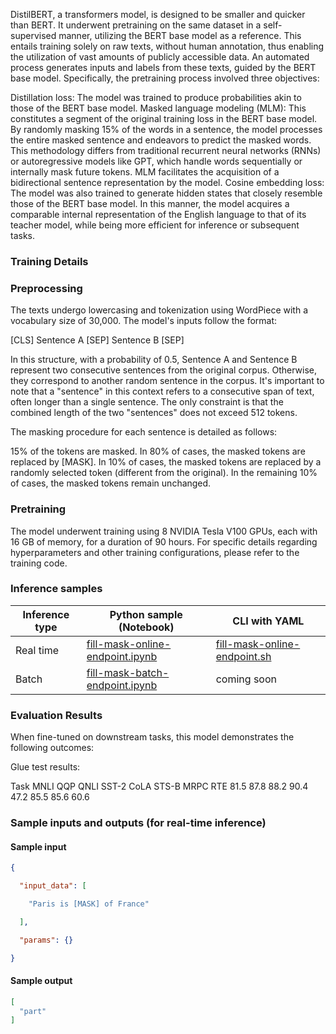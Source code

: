 DistilBERT, a transformers model, is designed to be smaller and quicker than BERT. It underwent pretraining on the same dataset in a self-supervised manner, utilizing the BERT base model as a reference. This entails training solely on raw texts, without human annotation, thus enabling the utilization of vast amounts of publicly accessible data. An automated process generates inputs and labels from these texts, guided by the BERT base model. Specifically, the pretraining process involved three objectives:

Distillation loss: The model was trained to produce probabilities akin to those of the BERT base model.
Masked language modeling (MLM): This constitutes a segment of the original training loss in the BERT base model. By randomly masking 15% of the words in a sentence, the model processes the entire masked sentence and endeavors to predict the masked words. This methodology differs from traditional recurrent neural networks (RNNs) or autoregressive models like GPT, which handle words sequentially or internally mask future tokens. MLM facilitates the acquisition of a bidirectional sentence representation by the model.
Cosine embedding loss: The model was also trained to generate hidden states that closely resemble those of the BERT base model.
In this manner, the model acquires a comparable internal representation of the English language to that of its teacher model, while being more efficient for inference or subsequent tasks.

### Training Details

### Preprocessing

The texts undergo lowercasing and tokenization using WordPiece with a vocabulary size of 30,000. The model's inputs follow the format:

[CLS] Sentence A [SEP] Sentence B [SEP]

In this structure, with a probability of 0.5, Sentence A and Sentence B represent two consecutive sentences from the original corpus. Otherwise, they correspond to another random sentence in the corpus. It's important to note that a "sentence" in this context refers to a consecutive span of text, often longer than a single sentence. The only constraint is that the combined length of the two "sentences" does not exceed 512 tokens.

The masking procedure for each sentence is detailed as follows:

15% of the tokens are masked.
In 80% of cases, the masked tokens are replaced by [MASK].
In 10% of cases, the masked tokens are replaced by a randomly selected token (different from the original).
In the remaining 10% of cases, the masked tokens remain unchanged.

### Pretraining
The model underwent training using 8 NVIDIA Tesla V100 GPUs, each with 16 GB of memory, for a duration of 90 hours. For specific details regarding hyperparameters and other training configurations, please refer to the training code.

### Inference samples

Inference type|Python sample (Notebook)|CLI with YAML
|--|--|--|
Real time|<a href="https://aka.ms/azureml-infer-online-sdk-fill-mask" target="_blank">fill-mask-online-endpoint.ipynb</a>|<a href="https://aka.ms/azureml-infer-online-cli-fill-mask" target="_blank">fill-mask-online-endpoint.sh</a>
Batch |<a href="https://aka.ms/azureml-infer-batch-sdk-fill-mask" target="_blank">fill-mask-batch-endpoint.ipynb</a>| coming soon


### Evaluation Results

When fine-tuned on downstream tasks, this model demonstrates the following outcomes:

Glue test results:

Task	MNLI	QQP	QNLI	SST-2	CoLA	STS-B	MRPC	RTE
81.5	87.8	88.2	90.4	47.2	85.5	85.6	60.6

### Sample inputs and outputs (for real-time inference)

#### Sample input
```json
{ 

  "input_data": [ 

    "Paris is [MASK] of France" 

  ], 

  "params": {} 

} 
```

#### Sample output
```json
[
  "part"
]
```
